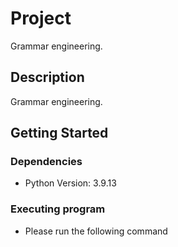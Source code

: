 # Project

Grammar engineering.

## Description

Grammar engineering.

## Getting Started

### Dependencies

* Python Version: 3.9.13

### Executing program

* Please run the following command
```
```
